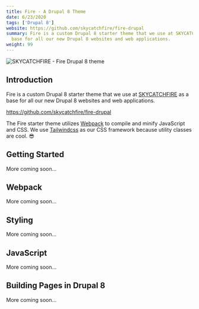 ```yaml
---
title: Fire - A Drupal 8 Theme
date: 6/23/2020
tags: ['Drupal 8']
website: https://github.com/skycatchfire/fire-drupal
summary: Fire is a custom Drupal 8 starter theme that we use at SKYCATCHFIRE as a
  base for all our new Drupal 8 websites and web applications.
weight: 99
---
```


![SKYCATCHFIRE - Fire Drupal 8 theme](/static/images/content/skycatchfire--dark.png)

## Introduction

Fire is a custom Drupal 8 starter theme that we use at [SKYCATCHFIRE](https://www.skycatchfire.com/) as a base for all our new Drupal 8 websites and web applications.

https://github.com/skycatchfire/fire-drupal

The Fire starter theme utilizes [Webpack](https://webpack.js.org/) to compile and minify JavaScript and CSS. We use [Tailwindcss](https://tailwindcss.com/) as our CSS framework because utility classes are cool. 😎

## Getting Started

More coming soon...

## Webpack

More coming soon...

## Styling

More coming soon...

## JavaScript

More coming soon...

## Building Pages in Drupal 8

More coming soon...

